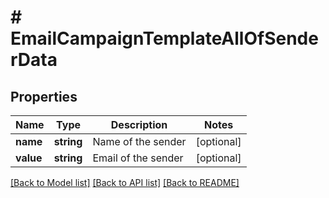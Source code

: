 # # EmailCampaignTemplateAllOfSenderData

## Properties

Name | Type | Description | Notes
------------ | ------------- | ------------- | -------------
**name** | **string** | Name of the sender | [optional]
**value** | **string** | Email of the sender | [optional]

[[Back to Model list]](../../README.md#models) [[Back to API list]](../../README.md#endpoints) [[Back to README]](../../README.md)

